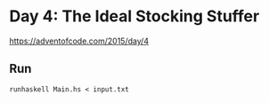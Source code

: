 # Day 4: The Ideal Stocking Stuffer

<https://adventofcode.com/2015/day/4>

## Run

```shell
runhaskell Main.hs < input.txt
```
